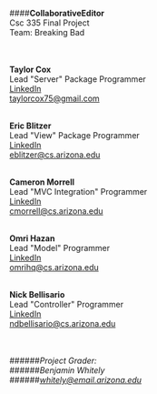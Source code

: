 ####**CollaborativeEditor**</br>
Csc 335 Final Project</br>
Team: Breaking Bad</br></br></br>

**Taylor Cox**</br>
Lead "Server" Package Programmer</br>
[LinkedIn](www.linkedin.com/in/taylorcox75)</br>
[taylorcox75@gmail.com](taylorcox75@gmail.com)</br></br>

**Eric Blitzer**</br>
Lead "View" Package Programmer</br>
[LinkedIn](https://www.linkedin.com/in/ericwilliamblitzer)</br>
[eblitzer@cs.arizona.edu](eblitzer@cs.arizona.edu)</br></br>

**Cameron Morrell**</br>
Lead "MVC Integration" Programmer</br>
[LinkedIn](https://www.linkedin.com/pub/cameron-morrell/59/249/753)</br>
[cmorrell@cs.arizona.edu](cmorrell@cs.arizona.edu)</br></br>

**Omri Hazan**</br>
Lead "Model" Programmer</br>
[LinkedIn](https://www.linkedin.com/pub/omri-hazan/ab/a24/64b)</br>
[omrihq@cs.arizona.edu](omrihq@cs.arizona.edu)</br></br>

**Nick Bellisario**</br>
Lead "Controller" Programmer</br>
[LinkedIn](https://www.linkedin.com/pub/nicholas-bellisario/37/826/485)</br>
[ndbellisario@cs.arizona.edu](ndbellisario@cs.arizona.edu)</br></br></br>

######*Project Grader:*</br>
######*Benjamin Whitely*</br>
######[*whitely@email.arizona.edu*]()</br>

